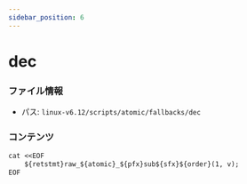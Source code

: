 ```yaml
---
sidebar_position: 6
---
```

# dec

### ファイル情報

- パス: `linux-v6.12/scripts/atomic/fallbacks/dec`

### コンテンツ

```txt
cat <<EOF
	${retstmt}raw_${atomic}_${pfx}sub${sfx}${order}(1, v);
EOF

```
